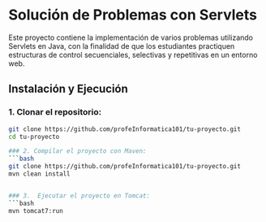 # Solución de Problemas con Servlets

Este proyecto contiene la implementación de varios problemas utilizando Servlets en Java, con la finalidad de que los estudiantes practiquen estructuras de control secuenciales, selectivas y repetitivas en un entorno web.

## Instalación y Ejecución

### 1. Clonar el repositorio:
```bash
git clone https://github.com/profeInformatica101/tu-proyecto.git
cd tu-proyecto

### 2. Compilar el proyecto con Maven:
```bash
git clone https://github.com/profeInformatica101/tu-proyecto.git
mvn clean install


### 3.  Ejecutar el proyecto en Tomcat:
```bash
mvn tomcat7:run
